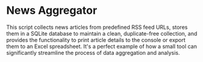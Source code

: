 # News Aggregator
 This script collects news articles from predefined RSS feed URLs, stores them in a SQLite database to maintain a clean, duplicate-free collection, and provides the functionality to print article details to the console or export them to an Excel spreadsheet. It's a perfect example of how a small tool can significantly streamline the process of data aggregation and analysis.

